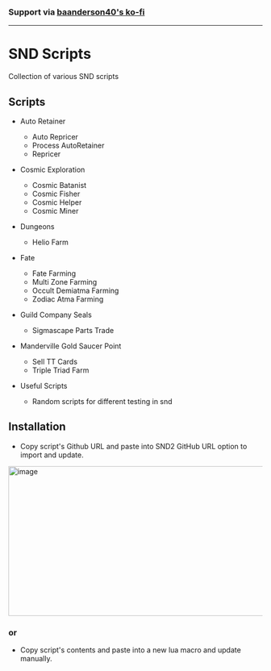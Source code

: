 ### Support via [baanderson40's ko-fi](https://ko-fi.com/baanderson40)
---

# SND Scripts

Collection of various SND scripts

## Scripts
- Auto Retainer
  - Auto Repricer
  - Process AutoRetainer
  - Repricer
    
- Cosmic Exploration
  - Cosmic Batanist
  - Cosmic Fisher
  - Cosmic Helper
  - Cosmic Miner
    
- Dungeons
  - Helio Farm
    
- Fate
  - Fate Farming
  - Multi Zone Farming
  - Occult Demiatma Farming
  - Zodiac Atma Farming
    
- Guild Company Seals
  - Sigmascape Parts Trade
    
- Manderville Gold Saucer Point
  - Sell TT Cards
  - Triple Triad Farm
    
- Useful Scripts
  - Random scripts for different testing in snd

## Installation
- Copy script's Github URL and paste into SND2 GitHub URL option to import and update.
<img width="1186" height="297" alt="image" src="https://github.com/user-attachments/assets/e862f1f7-d8ae-4957-9e2c-d5fc471351cc" />

### or

- Copy script's contents and paste into a new lua macro and update manually. 
